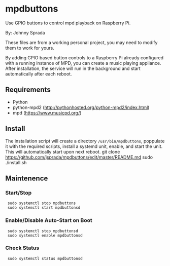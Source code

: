 # mpdbuttons
Use GPIO buttons to control mpd playback on Raspberry Pi.

By: Johnny Sprada

These files are from a working personal project, you may need to modify them to work for yours.

By adding GPIO based button controls to a Raspberry Pi already configured with a running instance of MPD, you can create a music playing appliance.  After installation, the service will run in the background and start automatically after each reboot. 

## Requirements
* Python
* python-mpd2 (http://pythonhosted.org/python-mpd2/index.html)
* mpd (https://www.musicpd.org/)

## Install

The installation script will create a directory `/usr/bin/mpdbuttons`, poppulate it with the required scripts, install a systemd unit, enable, and start the unit.  This will automatically start upon next reboot.
    git clone https://github.com/jsprada/mpdbuttons/edit/master/README.md
    sudo ./install.sh
 
 ## Maintenence
 ### Start/Stop  
     sudo systemctl stop mpdbuttons
     sudo systemctl start mpdbuttonsd
 
 ### Enable/Disable Auto-Start on Boot
     sudo systemctl stop mpdbuttonsd
     sudo systemctl enable mpdbuttonsd
     
 ### Check Status
     sudo systemctl status mpdbuttonsd
   
 
